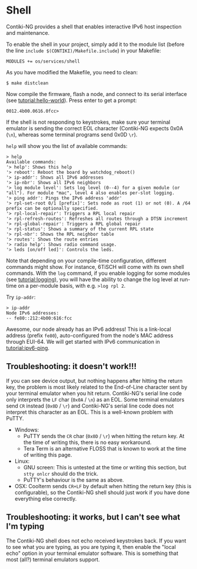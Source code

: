 # Shell

Contiki-NG provides a shell that enables interactive IPv6 host inspection and maintenance. 

To enable the shell in your project, simply add it to the module list (before the line `include $(CONTIKI)/Makefile.include`) in your Makefile:
```
MODULES += os/services/shell
```

As you have modified the Makefile, you need to clean:
```
$ make distclean
```

Now compile the firmware, flash a node, and connect to its serial interface (see [tutorial:hello-world]). Press enter to get a prompt:
```
0012.4b00.0616.0fcc>
```

If the shell is not responding to keystrokes, make sure your terminal emulator is sending the correct EOL character (Contiki-NG expects 0x0A (`\n`), whereas some terminal programs send 0x0D `\r`).

`help` will show you the list of available commands:
```
> help
Available commands:
'> help': Shows this help
'> reboot': Reboot the board by watchdog_reboot()
'> ip-addr': Shows all IPv6 addresses
'> ip-nbr': Shows all IPv6 neighbors
'> log module level': Sets log level (0--4) for a given module (or "all"). For module "mac", level 4 also enables per-slot logging.
'> ping addr': Pings the IPv6 address 'addr'
'> rpl-set-root 0/1 [prefix]': Sets node as root (1) or not (0). A /64 prefix can be optionally specified.
'> rpl-local-repair': Triggers a RPL local repair
'> rpl-refresh-routes': Refreshes all routes through a DTSN increment
'> rpl-global-repair': Triggers a RPL global repair
'> rpl-status': Shows a summary of the current RPL state
'> rpl-nbr': Shows the RPL neighbor table
'> routes': Shows the route entries
'> radio help': Shows radio command usage.
'> leds [on/off led]': Controls the leds.
```

Note that depending on your compile-time configuration, different commands might show. For instance, 6TiSCH will come with its own shell commands. With the `log` command, if you enable logging for some modules (see [tutorial:logging]), you will have the ability to change the log level at run-time on a per-module basis, with e.g. `>log rpl 2`.

Try `ip-addr`:
```
> ip-addr
Node IPv6 addresses:
-- fe80::212:4b00:616:fcc
```

Awesome, our node already has an IPv6 address! This is a link-local address (prefix `fe80`), auto-configured from the node's MAC address through EUI-64. We will get started with IPv6 communication in [tutorial:ipv6-ping].

## Troubleshooting: it doesn't work!!!
If you can see device output, but nothing happens after hitting the return key, the problem is most likely related to the End-of-Line character sent by your terminal emulator when you hit return. Contiki-NG's serial line code only interprets the `LF` char (`0x0A` / `\n`) as an EOL. Some terminal emulators send `CR` instead (`0x0D` / `\r`) and Contiki-NG's serial line code does not interpret this character as an EOL. This is a well-known problem with PuTTY.

* Windows:
  * PuTTY sends the `CR` char (`0x0D` / `\r`) when hitting the return key. At the time of writing this, there is no easy workaround.
  * Tera Term is an alternative FLOSS that is known to work at the time of writing this page.
* Linux:
  * GNU screen: This is untested at the time or writing this section, but `stty onlcr` should do the trick.
  * PuTTY's behaviour is the same as above.
* OSX: Coolterm sends `CR+LF` by default when hitting the return key (this is configurable), so the Contiki-NG shell should just work if you have done everything else correctly.

## Troubleshooting: it works, but I can't see what I'm typing

The Contiki-NG shell does not echo received keystrokes back. If you want to see what you are typing, as you are typing it, then enable the "local echo" option in your terminal emulator software. This is something that most (all?) terminal emulators support.

[tutorial:hello-world]: /doc/tutorials/Hello,-World!
[tutorial:logging]: /doc/tutorials/Logging
[tutorial:ipv6-ping]: /doc/tutorials/IPv6-ping
